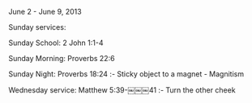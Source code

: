 June 2 - June 9, 2013

Sunday services:

 Sunday School: 2 John 1:1-4

 Sunday Morning: Proverbs 22:6

 Sunday Night: Proverbs 18:24 :- Sticky object to a magnet - Magnitism

Wednesday service: Matthew 5:39-￼￼￼41 :- Turn the other cheek

